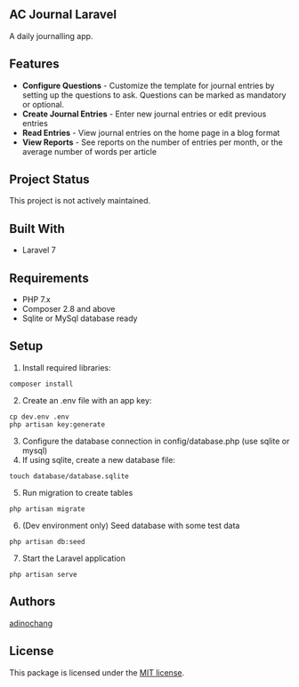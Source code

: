 ## AC Journal Laravel

A daily journalling app.  

## Features

- **Configure Questions** - Customize the template for journal entries by setting up the questions to ask. 
Questions can be marked as mandatory or optional.   
- **Create Journal Entries** - Enter new journal entries or edit previous entries
- **Read Entries** - View journal entries on the home page in a blog format
- **View Reports** - See reports on the number of entries per month, or the average number of words per article 

## Project Status

This project is not actively maintained. 

## Built With
- Laravel 7

## Requirements
- PHP 7.x 
- Composer 2.8 and above
- Sqlite or MySql database ready

## Setup

1. Install required libraries:
``` 
composer install
```
2. Create an .env file with an app key:
``` 
cp dev.env .env
php artisan key:generate  
```
3. Configure the database connection in config/database.php (use sqlite or mysql)
4. If using sqlite, create a new database file:
``` 
touch database/database.sqlite
```
5. Run migration to create tables
``` 
php artisan migrate
```
6. (Dev environment only) Seed database with some test data
``` 
php artisan db:seed
```
7. Start the Laravel application
``` 
php artisan serve
```

## Authors

[adinochang](https://github.com/adinochang/)

## License

This package is licensed under the [MIT license](https://github.com/adinochang/ac_journal_laravel/blob/master/LICENSE).

